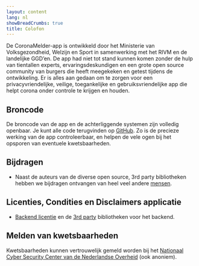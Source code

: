 ```yaml
---
layout: content
lang: nl
showBreadCrumbs: true
title: Colofon
---
```


De CoronaMelder-app is ontwikkeld door het Ministerie van Volksgezondheid, Welzijn en Sport in samenwerking met het RIVM en de landelijke GGD’en. De app had niet tot stand kunnen komen zonder de hulp van tientallen experts, ervaringsdeskundigen en een grote open source community van burgers die heeft meegekeken en getest tijdens de ontwikkeling. Er is alles aan gedaan om te zorgen voor een privacyvriendelijke, veilige, toegankelijke en gebruiksvriendelijke app die helpt corona onder controle te krijgen en houden.

## Broncode

De broncode van de app en de achterliggende systemen zijn volledig openbaar. Je kunt alle code terugvinden op [GitHub](https://github.com/minvws). Zo is de precieze werking van de app controleerbaar, en helpen de vele ogen bij het opsporen van eventuele kwetsbaarheden.

## Bijdragen

- Naast de auteurs van de diverse open source, 3rd party bibliotheken hebben we bijdragen ontvangen van heel veel andere [mensen](https://raw.githubusercontent.com/minvws/nl-covid19-notification-app-design/master/%E2%9D%A4%EF%B8%8F).

## Licenties, Condities en Disclaimers applicatie

- [Backend licentie](https://github.com/minvws/nl-covid19-notification-app-backend/blob/master/LICENSES.md) en de [3rd party](https://github.com/minvws/nl-covid19-notification-app-backend/tree/master/LICENSE) bibliotheken voor het backend.

## Melden van kwetsbaarheden

Kwetsbaarheden kunnen vertrouwelijk gemeld worden bij het [Nationaal Cyber Security Center van de Nederlandse Overheid](https://www.ncsc.nl/contact/kwetsbaarheid-melden) (ook anoniem).
